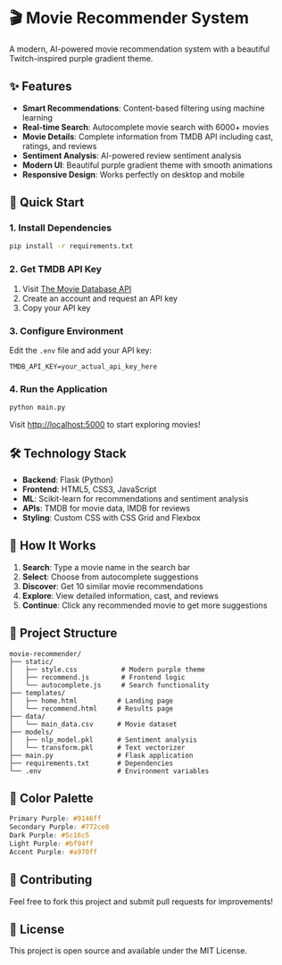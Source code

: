 # 🎬 Movie Recommender System

A modern, AI-powered movie recommendation system with a beautiful Twitch-inspired purple gradient theme.

## ✨ Features

- **Smart Recommendations**: Content-based filtering using machine learning
- **Real-time Search**: Autocomplete movie search with 6000+ movies
- **Movie Details**: Complete information from TMDB API including cast, ratings, and reviews
- **Sentiment Analysis**: AI-powered review sentiment analysis
- **Modern UI**: Beautiful purple gradient theme with smooth animations
- **Responsive Design**: Works perfectly on desktop and mobile

## 🚀 Quick Start

### 1. Install Dependencies
```bash
pip install -r requirements.txt
```

### 2. Get TMDB API Key
1. Visit [The Movie Database API](https://www.themoviedb.org/settings/api)
2. Create an account and request an API key
3. Copy your API key

### 3. Configure Environment
Edit the `.env` file and add your API key:
```env
TMDB_API_KEY=your_actual_api_key_here
```

### 4. Run the Application
```bash
python main.py
```

Visit [http://localhost:5000](http://localhost:5000) to start exploring movies!

## 🛠️ Technology Stack

- **Backend**: Flask (Python)
- **Frontend**: HTML5, CSS3, JavaScript
- **ML**: Scikit-learn for recommendations and sentiment analysis
- **APIs**: TMDB for movie data, IMDB for reviews
- **Styling**: Custom CSS with CSS Grid and Flexbox

## 📱 How It Works

1. **Search**: Type a movie name in the search bar
2. **Select**: Choose from autocomplete suggestions
3. **Discover**: Get 10 similar movie recommendations
4. **Explore**: View detailed information, cast, and reviews
5. **Continue**: Click any recommended movie to get more suggestions

## 🔧 Project Structure

```
movie-recommender/
├── static/
│   ├── style.css           # Modern purple theme
│   ├── recommend.js        # Frontend logic
│   └── autocomplete.js     # Search functionality
├── templates/
│   ├── home.html          # Landing page
│   └── recommend.html     # Results page
├── data/
│   └── main_data.csv      # Movie dataset
├── models/
│   ├── nlp_model.pkl      # Sentiment analysis
│   └── transform.pkl      # Text vectorizer
├── main.py                # Flask application
├── requirements.txt       # Dependencies
└── .env                   # Environment variables
```

## 🌟 Color Palette

```css
Primary Purple: #9146ff
Secondary Purple: #772ce8
Dark Purple: #5c16c5
Light Purple: #bf94ff
Accent Purple: #a970ff
```

## 🤝 Contributing

Feel free to fork this project and submit pull requests for improvements!

## 📄 License

This project is open source and available under the MIT License.